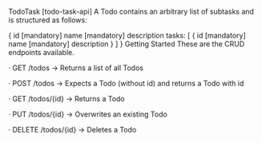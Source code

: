 TodoTask
[todo-task-api] A Todo contains an arbitrary list of subtasks and is structured as follows:

{ id [mandatory] name [mandatory] description tasks: [ { id [mandatory] name [mandatory] description } ] }
Getting Started
These are the CRUD endpoints available.

· GET /todos → Returns a list of all Todos

· POST /todos → Expects a Todo (without id) and returns a Todo with id

· GET /todos/{id} → Returns a Todo

· PUT /todos/{id} → Overwrites an existing Todo

· DELETE /todos/{id} → Deletes a Todo
